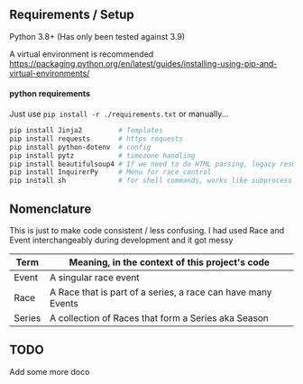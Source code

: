 ## Requirements / Setup
Python 3.8+
(Has only been tested against 3.9)

A virtual environment is recommended
https://packaging.python.org/en/latest/guides/installing-using-pip-and-virtual-environments/

#### python requirements
Just use `pip install -r ./requirements.txt` or manually...
```bash
pip install Jinja2         # Templates
pip install requests       # https requests
pip install python-dotenv  # config
pip install pytz           # timezone handling
pip install beautifulsoup4 # If we need to do HTML parsing, legacy results etc
pip install InquirerPy     # Menu for race_control
pip install sh             # for shell commands, works like subprocess
```

## Nomenclature

This is just to make code consistent / less confusing. I had used Race and Event
interchangeably during development and it got messy

| Term   | Meaning, in the context of this project's code               |
|--------|--------------------------------------------------------------|
| Event  | A singular race event                                        |
| Race   | A Race that is part of a series, a race can have many Events |
| Series | A collection of Races that form a Series aka Season          |

## TODO
Add some more doco
